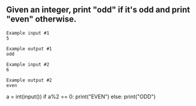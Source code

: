 ## Given an integer, print "odd" if it's odd and print "even" otherwise.

```
Example input #1
5

Example output #1
odd

Example input #2
6

Example output #2
even

```

a = int(input())
if a%2 == 0:
  print("EVEN")
else:
    print("ODD")
